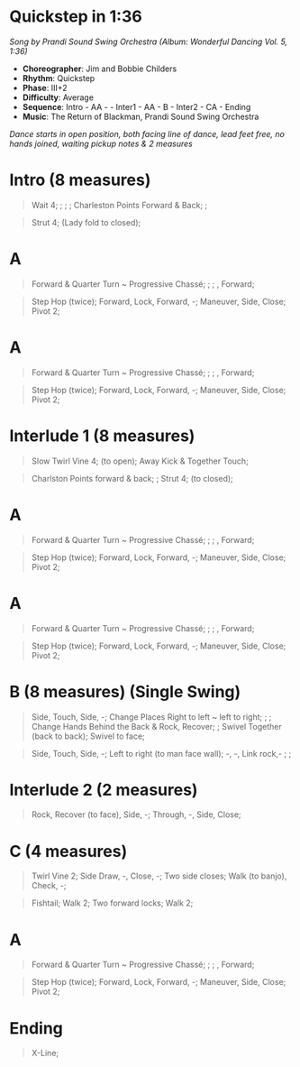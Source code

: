 # Quickstep in 1:36
*Song by Prandi Sound Swing Orchestra (Album: Wonderful Dancing Vol. 5, 1:36)*

<!-- CUECARD METADATA 
    {
        "choreographer": "Jim and Bobbie Childers",
        "phase": "III+2"
        "difficulty": "Average"
        "rhythm": "Quickstep"
    }
 CUECARD METADATA END -->



* **Choreographer**: Jim and Bobbie Childers
* **Rhythm**: Quickstep
* **Phase**: III+2
* **Difficulty**: Average
* **Sequence**: Intro - AA - - Inter1 - AA - B - Inter2 - CA - Ending
* **Music**: The Return of Blackman, Prandi Sound Swing Orchestra

*Dance starts in open position, both facing line of dance, lead feet free, no hands joined, waiting pickup notes & 2 measures*

# Intro (8 measures)

> Wait 4; ; ; ; Charleston Points Forward & Back; ;

> Strut 4; (Lady fold to closed);

# A

> Forward & Quarter Turn ~ Progressive Chassé; ; ; , Forward;

> Step Hop (twice); Forward, Lock, Forward, -; Maneuver, Side, Close; Pivot 2;

# A

> Forward & Quarter Turn ~ Progressive Chassé; ; ; , Forward;

> Step Hop (twice); Forward, Lock, Forward, -; Maneuver, Side, Close; Pivot 2;

# Interlude 1 (8 measures)

> Slow Twirl Vine 4; (to open); Away Kick & Together Touch; 

> Charlston Points forward & back; ; Strut 4; (to closed);

# A

> Forward & Quarter Turn ~ Progressive Chassé; ; ; , Forward;

> Step Hop (twice); Forward, Lock, Forward, -; Maneuver, Side, Close; Pivot 2;

# A

> Forward & Quarter Turn ~ Progressive Chassé; ; ; , Forward;

> Step Hop (twice); Forward, Lock, Forward, -; Maneuver, Side, Close; Pivot 2;

# B (8 measures) (Single Swing)

> Side, Touch, Side, -; Change Places Right to left ~ left to right; ; ; Change Hands Behind the Back & Rock, Recover; ; Swivel Together (back to back); Swivel to face;

> Side, Touch, Side, -; Left to right (to man face wall); -, -, Link rock,- ; ;

# Interlude 2 (2 measures)

> Rock, Recover (to face), Side, -; Through, -, Side, Close;

# C (4 measures)

> Twirl Vine 2; Side Draw,  -, Close, -; Two side closes; Walk (to banjo), Check, -;

> Fishtail; Walk 2; Two forward locks; Walk 2;

# A

> Forward & Quarter Turn ~ Progressive Chassé; ; ; , Forward;

> Step Hop (twice); Forward, Lock, Forward, -; Maneuver, Side, Close; Pivot 2;

# Ending

> X-Line;

<meta name="x:audio-file" content="p/Prandi Sound Swing Orchestra/Prandi Sound Swing Orchestra - The Return Of Blackman (QS 50).mp3">
